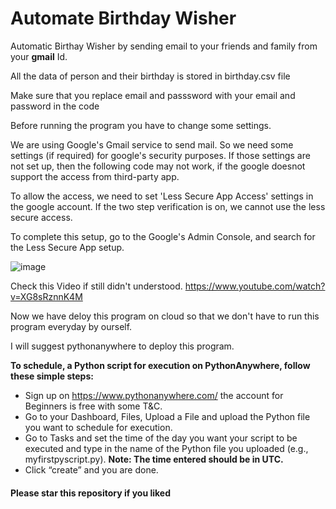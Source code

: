 # Automate Birthday Wisher

Automatic Birthay Wisher by sending email to your friends and family from your **gmail** Id.

All the data of person and their birthday is stored in birthday.csv file

Make sure that you replace email and passsword with your email and password in the code

Before running the program you have to change some settings. 

We are using Google's Gmail service to send mail. So we need some settings (if required) for google's security purposes. If those settings are not set up, then the following code may not work, if the google doesnot support the access from third-party app.

To allow the access, we need to set 'Less Secure App Access' settings in the google account. If the two step verification is on, we cannot use the less secure access.

To complete this setup, go to the Google's Admin Console, and search for the Less Secure App setup.

![image](https://user-images.githubusercontent.com/83356501/132890553-1a650060-dcb4-4d61-befc-b98ff31961d3.png)

Check this Video if still didn't understood.
https://www.youtube.com/watch?v=XG8sRznnK4M

Now we have deloy this program on cloud so that we don't have to run this program everyday by ourself.

I will suggest pythonanywhere to deploy this program.

**To schedule, a Python script for execution on PythonAnywhere, follow these simple steps:**

- Sign up on https://www.pythonanywhere.com/ the account for Beginners is free with some T&C.
- Go to your Dashboard, Files, Upload a File and upload the Python file you want to schedule for execution.
- Go to Tasks and set the time of the day you want your script to be executed and type in the name of the Python file you uploaded (e.g., myfirstpyscript.py).
  **Note: The time entered should be in UTC.**
- Click “create” and you are done.

#### Please star this repository if you liked
